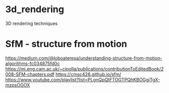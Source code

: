 # 3d_rendering
3D rendering techniques

# SfM - structure from motion
https://medium.com/@loboateresa/understanding-structure-from-motion-algorithms-fc034875fd0c
https://mi.eng.cam.ac.uk/~cipolla/publications/contributionToEditedBook/2008-SFM-chapters.pdf
https://cmsc426.github.io/sfm/
https://www.youtube.com/playlist?list=PLgnQpQtFTOGTPQhKBOGgjTgX-mzpsOGOX
